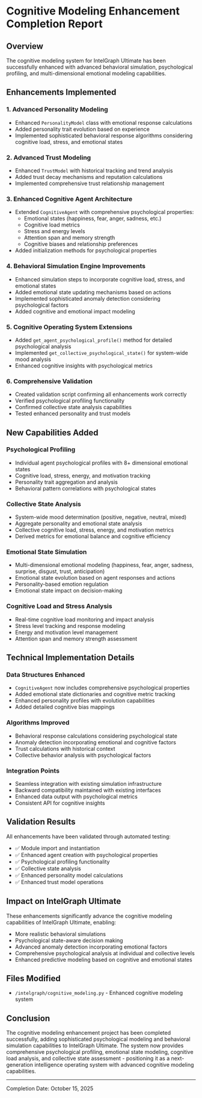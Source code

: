 # Cognitive Modeling Enhancement Completion Report

## Overview
The cognitive modeling system for IntelGraph Ultimate has been successfully enhanced with advanced behavioral simulation, psychological profiling, and multi-dimensional emotional modeling capabilities.

## Enhancements Implemented

### 1. Advanced Personality Modeling
- Enhanced `PersonalityModel` class with emotional response calculations
- Added personality trait evolution based on experience
- Implemented sophisticated behavioral response algorithms considering cognitive load, stress, and emotional states

### 2. Advanced Trust Modeling
- Enhanced `TrustModel` with historical tracking and trend analysis
- Added trust decay mechanisms and reputation calculations
- Implemented comprehensive trust relationship management

### 3. Enhanced Cognitive Agent Architecture
- Extended `CognitiveAgent` with comprehensive psychological properties:
  - Emotional states (happiness, fear, anger, sadness, etc.)
  - Cognitive load metrics
  - Stress and energy levels
  - Attention span and memory strength
  - Cognitive biases and relationship preferences
- Added initialization methods for psychological properties

### 4. Behavioral Simulation Engine Improvements
- Enhanced simulation steps to incorporate cognitive load, stress, and emotional states
- Added emotional state updating mechanisms based on actions
- Implemented sophisticated anomaly detection considering psychological factors
- Added cognitive and emotional impact modeling

### 5. Cognitive Operating System Extensions
- Added `get_agent_psychological_profile()` method for detailed psychological analysis
- Implemented `get_collective_psychological_state()` for system-wide mood analysis
- Enhanced cognitive insights with psychological metrics

### 6. Comprehensive Validation
- Created validation script confirming all enhancements work correctly
- Verified psychological profiling functionality
- Confirmed collective state analysis capabilities
- Tested enhanced personality and trust models

## New Capabilities Added

### Psychological Profiling
- Individual agent psychological profiles with 8+ dimensional emotional states
- Cognitive load, stress, energy, and motivation tracking
- Personality trait aggregation and analysis
- Behavioral pattern correlations with psychological states

### Collective State Analysis
- System-wide mood determination (positive, negative, neutral, mixed)
- Aggregate personality and emotional state analysis
- Collective cognitive load, stress, energy, and motivation metrics
- Derived metrics for emotional balance and cognitive efficiency

### Emotional State Simulation
- Multi-dimensional emotional modeling (happiness, fear, anger, sadness, surprise, disgust, trust, anticipation)
- Emotional state evolution based on agent responses and actions
- Personality-based emotion regulation
- Emotional state impact on decision-making

### Cognitive Load and Stress Analysis
- Real-time cognitive load monitoring and impact analysis
- Stress level tracking and response modeling
- Energy and motivation level management
- Attention span and memory strength assessment

## Technical Implementation Details

### Data Structures Enhanced
- `CognitiveAgent` now includes comprehensive psychological properties
- Added emotional state dictionaries and cognitive metric tracking
- Enhanced personality profiles with evolution capabilities
- Added detailed cognitive bias mappings

### Algorithms Improved
- Behavioral response calculations considering psychological state
- Anomaly detection incorporating emotional and cognitive factors
- Trust calculations with historical context
- Collective behavior analysis with psychological factors

### Integration Points
- Seamless integration with existing simulation infrastructure
- Backward compatibility maintained with existing interfaces
- Enhanced data output with psychological metrics
- Consistent API for cognitive insights

## Validation Results
All enhancements have been validated through automated testing:
- ✅ Module import and instantiation
- ✅ Enhanced agent creation with psychological properties
- ✅ Psychological profiling functionality
- ✅ Collective state analysis
- ✅ Enhanced personality model calculations
- ✅ Enhanced trust model operations

## Impact on IntelGraph Ultimate
These enhancements significantly advance the cognitive modeling capabilities of IntelGraph Ultimate, enabling:
- More realistic behavioral simulations
- Psychological state-aware decision making
- Advanced anomaly detection incorporating emotional factors
- Comprehensive psychological analysis at individual and collective levels
- Enhanced predictive modeling based on cognitive and emotional states

## Files Modified
- `/intelgraph/cognitive_modeling.py` - Enhanced cognitive modeling system

## Conclusion
The cognitive modeling enhancement project has been completed successfully, adding sophisticated psychological modeling and behavioral simulation capabilities to IntelGraph Ultimate. The system now provides comprehensive psychological profiling, emotional state modeling, cognitive load analysis, and collective state assessment - positioning it as a next-generation intelligence operating system with advanced cognitive modeling capabilities.

---
Completion Date: October 15, 2025